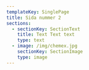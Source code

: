 ```yaml
---
templateKey: SinglePage
title: Sida nummer 2
sections:
  - sectionKey: SectionText
    title: Text Text text
    type: text
  - image: /img/chemex.jpg
    sectionKey: SectionImage
    type: image
---
```


